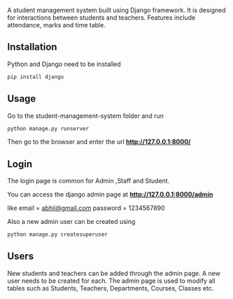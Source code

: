 A student management system built using Django framework. It is designed for interactions between students and teachers. Features include attendance, marks and time table.


## Installation

Python and Django need to be installed

```bash
pip install django
```

## Usage

Go to the student-management-system folder and run

```bash
python manage.py runserver
```
Then go to the browser and enter the url **http://127.0.0.1:8000/**


## Login

The login page is common for Admin ,Staff and Student.

You can access the django admin page at **http://127.0.0.1:8000/admin**

like email = abhii@gmail.com
password = 1234567890

Also a new admin user can be created using

```bash
python manage.py createsuperuser
```

## Users

New students and teachers can be added through the admin page. A new user needs to be created for each.
The admin page is used to modify all tables such as Students, Teachers, Departments, Courses, Classes etc.
